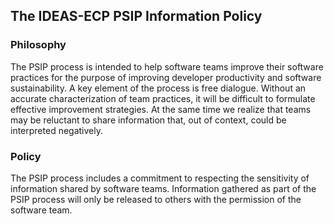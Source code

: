 ## The IDEAS-ECP PSIP Information Policy

### Philosophy

The PSIP process is intended to help software teams improve their software practices for the purpose of improving developer productivity and software sustainability.  A key element of the process is free dialogue.  Without an accurate characterization of team practices, it will be difficult to formulate effective improvement strategies.  At the same time we realize that teams may be reluctant to share information that, out of context, could be interpreted negatively.

### Policy

The PSIP process includes a commitment to respecting the sensitivity of information shared by software teams. Information gathered as part of the PSIP process will only be released to others with the permission of the software team.
